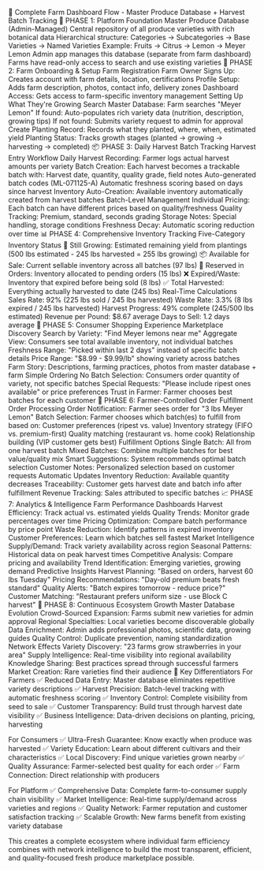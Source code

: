 🌾 Complete Farm Dashboard Flow - Master Produce Database + Harvest Batch Tracking
🚀 PHASE 1: Platform Foundation
Master Produce Database (Admin-Managed)
Central repository of all produce varieties with rich botanical data
Hierarchical structure: Categories → Subcategories → Base Varieties → Named Varieties
Example: Fruits → Citrus → Lemon → Meyer Lemon
Admin app manages this database (separate from farm dashboard)
Farms have read-only access to search and use existing varieties
🏡 PHASE 2: Farm Onboarding & Setup
Farm Registration
Farm Owner Signs Up: Creates account with farm details, location, certifications
Profile Setup: Adds farm description, photos, contact info, delivery zones
Dashboard Access: Gets access to farm-specific inventory management
Setting Up What They're Growing
Search Master Database: Farm searches "Meyer Lemon"
If found: Auto-populates rich variety data (nutrition, description, growing tips)
If not found: Submits variety request to admin for approval
Create Planting Record: Records what they planted, where, when, estimated yield
Planting Status: Tracks growth stages (planted → growing → harvesting → completed)
📦 PHASE 3: Daily Harvest Batch Tracking
Harvest Entry Workflow
Daily Harvest Recording: Farmer logs actual harvest amounts per variety
Batch Creation: Each harvest becomes a trackable batch with:
Harvest date, quantity, quality grade, field notes
Auto-generated batch codes (ML-071125-A)
Automatic freshness scoring based on days since harvest
Inventory Auto-Creation: Available inventory automatically created from harvest batches
Batch-Level Management
Individual Pricing: Each batch can have different prices based on quality/freshness
Quality Tracking: Premium, standard, seconds grading
Storage Notes: Special handling, storage conditions
Freshness Decay: Automatic scoring reduction over time
📊 PHASE 4: Comprehensive Inventory Tracking
Five-Category Inventory Status
🌱 Still Growing: Estimated remaining yield from plantings (500 lbs estimated - 245 lbs harvested = 255 lbs growing)
📦 Available for Sale: Current sellable inventory across all batches (97 lbs)
🚚 Reserved in Orders: Inventory allocated to pending orders (15 lbs)
❌ Expired/Waste: Inventory that expired before being sold (8 lbs)
✅ Total Harvested: Everything actually harvested to date (245 lbs)
Real-Time Calculations
Sales Rate: 92% (225 lbs sold / 245 lbs harvested)
Waste Rate: 3.3% (8 lbs expired / 245 lbs harvested)
Harvest Progress: 49% complete (245/500 lbs estimated)
Revenue per Pound: $8.67 average
Days to Sell: 1.2 days average
🛒 PHASE 5: Consumer Shopping Experience
Marketplace Discovery
Search by Variety: "Find Meyer lemons near me"
Aggregate View: Consumers see total available inventory, not individual batches
Freshness Range: "Picked within last 2 days" instead of specific batch details
Price Range: "$8.99 - $9.99/lb" showing variety across batches
Farm Story: Descriptions, farming practices, photos from master database + farm
Simple Ordering
No Batch Selection: Consumers order quantity of variety, not specific batches
Special Requests: "Please include ripest ones available" or price preferences
Trust in Farmer: Farmer chooses best batches for each customer
🎯 PHASE 6: Farmer-Controlled Order Fulfillment
Order Processing
Order Notification: Farmer sees order for "3 lbs Meyer Lemon"
Batch Selection: Farmer chooses which batch(es) to fulfill from based on:
Customer preferences (ripest vs. value)
Inventory strategy (FIFO vs. premium-first)
Quality matching (restaurant vs. home cook)
Relationship building (VIP customer gets best)
Fulfillment Options
Single Batch: All from one harvest batch
Mixed Batches: Combine multiple batches for best value/quality mix
Smart Suggestions: System recommends optimal batch selection
Customer Notes: Personalized selection based on customer requests
Automatic Updates
Inventory Reduction: Available quantity decreases
Traceability: Customer gets harvest date and batch info after fulfillment
Revenue Tracking: Sales attributed to specific batches
📈 PHASE 7: Analytics & Intelligence
Farm Performance Dashboards
Harvest Efficiency: Track actual vs. estimated yields
Quality Trends: Monitor grade percentages over time
Pricing Optimization: Compare batch performance by price point
Waste Reduction: Identify patterns in expired inventory
Customer Preferences: Learn which batches sell fastest
Market Intelligence
Supply/Demand: Track variety availability across region
Seasonal Patterns: Historical data on peak harvest times
Competitive Analysis: Compare pricing and availability
Trend Identification: Emerging varieties, growing demand
Predictive Insights
Harvest Planning: "Based on orders, harvest 60 lbs Tuesday"
Pricing Recommendations: "Day-old premium beats fresh standard"
Quality Alerts: "Batch expires tomorrow - reduce price?"
Customer Matching: "Restaurant prefers uniform size - use Block C harvest"
🔄 PHASE 8: Continuous Ecosystem Growth
Master Database Evolution
Crowd-Sourced Expansion: Farms submit new varieties for admin approval
Regional Specialties: Local varieties become discoverable globally
Data Enrichment: Admin adds professional photos, scientific data, growing guides
Quality Control: Duplicate prevention, naming standardization
Network Effects
Variety Discovery: "23 farms grow strawberries in your area"
Supply Intelligence: Real-time visibility into regional availability
Knowledge Sharing: Best practices spread through successful farmers
Market Creation: Rare varieties find their audience
🎯 Key Differentiators
For Farmers
✅ Reduced Data Entry: Master database eliminates repetitive variety descriptions ✅ Harvest Precision: Batch-level tracking with automatic freshness scoring ✅ Inventory Control: Complete visibility from seed to sale ✅ Customer Transparency: Build trust through harvest date visibility ✅ Business Intelligence: Data-driven decisions on planting, pricing, harvesting

For Consumers
✅ Ultra-Fresh Guarantee: Know exactly when produce was harvested ✅ Variety Education: Learn about different cultivars and their characteristics ✅ Local Discovery: Find unique varieties grown nearby ✅ Quality Assurance: Farmer-selected best quality for each order ✅ Farm Connection: Direct relationship with producers

For Platform
✅ Comprehensive Data: Complete farm-to-consumer supply chain visibility ✅ Market Intelligence: Real-time supply/demand across varieties and regions ✅ Quality Network: Farmer reputation and customer satisfaction tracking ✅ Scalable Growth: New farms benefit from existing variety database

This creates a complete ecosystem where individual farm efficiency combines with network intelligence to build the most transparent, efficient, and quality-focused fresh produce marketplace possible.
